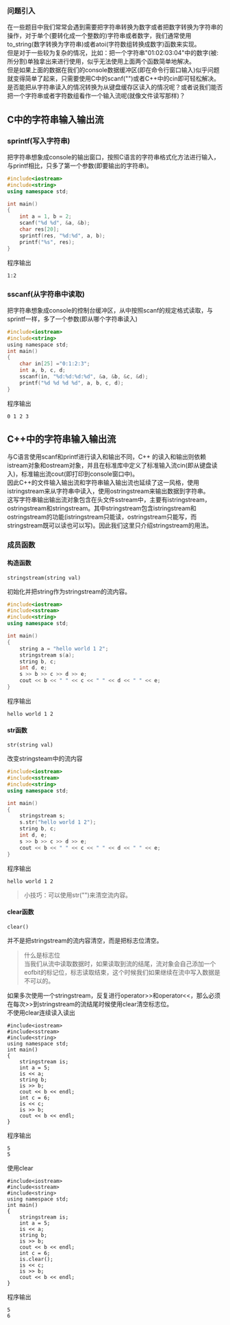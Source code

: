 ### 问题引入
在一些题目中我们常常会遇到需要把字符串转换为数字或者把数字转换为字符串的操作，对于单个(要转化成一个整数的)字符串或者数字，我们通常使用to_string(数字转换为字符串)或者atoi(字符数组转换成数字)函数来实现。    
但是对于一些较为复杂的情况，比如：把一个字符串"01:02:03:04"中的数字(被:所分割)单独拿出来进行使用，似乎无法使用上面两个函数简单地解决。  
但是如果上面的数据在我们的console数据缓冲区(即在命令行窗口输入)似乎问题就变得简单了起来，只需要使用C中的scanf("")或者C++中的cin即可轻松解决。  
是否能把从字符串读入的情况转换为从键盘缓存区读入的情况呢？或者说我们能否把一个字符串或者字符数组看作一个输入流呢(就像文件读写那样)？  

## C中的字符串输入输出流
### sprintf(写入字符串)
把字符串想象成console的输出窗口，按照C语言的字符串格式化方法进行输入，与printf相比，只多了第一个参数(即要输出的字符串)。  
```cpp
#include<iostream>
#include<string>
using namespace std;

int main()
{
	int a = 1, b = 2;
	scanf("%d %d", &a, &b);
	char res[20];
	sprintf(res, "%d:%d", a, b);
	printf("%s", res);
}
```
程序输出
```
1:2
```
### sscanf(从字符串中读取)
把字符串想象成console的控制台缓冲区，从中按照scanf的规定格式读取，与sprintf一样，多了一个参数(即从哪个字符串读入)
```c
#include<iostream>
#include<string>
using namespace std;
int main()
{
	char in[25] ="0:1:2:3";
	int a, b, c, d;
	sscanf(in, "%d:%d:%d:%d", &a, &b, &c, &d);
	printf("%d %d %d %d", a, b, c, d);
}
```
程序输出
```
0 1 2 3
```
## C++中的字符串输入输出流
与C语言使用scanf和printf进行读入和输出不同，C++ 的读入和输出则依赖istream对象和ostream对象，并且在标准库中定义了标准输入流cin(即从键盘读入)，标准输出流cout(即打印到console窗口中)。  
因此C++的文件输入输出流和字符串输入输出流也延续了这一风格，使用istringstream来从字符串中读入，使用ostringstream来输出数据到字符串。  
这写字符串输出输出流对象包含在头文件sstream中，主要有istringstream，ostringstream和stringstream。其中stringstream包含istringstream和ostringstream的功能(istringstream只能读，ostringstream只能写，而stringstream既可以读也可以写)。因此我们这里只介绍stringstream的用法。  
### 成员函数
#### 构造函数
```
stringstream(string val)
```
初始化并把string作为stringstream的流内容。
```cpp
#include<iostream>
#include<sstream>
#include<string>
using namespace std;

int main()
{ 
	string a = "hello world 1 2";
	stringstream s(a);
	string b, c;
	int d, e;
	s >> b >> c >> d >> e;
	cout << b << " " << c << " " << d << " " << e;
}
```
程序输出
```
hello world 1 2
```
#### str函数
```
str(string val)
```
改变stringsteam中的流内容
```cpp
#include<iostream>
#include<sstream>
#include<string>
using namespace std;

int main()
{ 
	stringstream s;
	s.str("hello world 1 2");
	string b, c;
	int d, e;
	s >> b >> c >> d >> e;
	cout << b << " " << c << " " << d << " " << e;
}
```
程序输出
```
hello world 1 2
```
> 小技巧：可以使用str("")来清空流内容。  

#### clear函数
```
clear()
```
并不是把stringstream的流内容清空，而是把标志位清空。  
> 什么是标志位  
当我们从流中读取数据时，如果读取到流的结尾，流对象会自己添加一个eofbit的标记位，标志读取结束，这个时候我们如果继续在流中写入数据是不可以的。  

如果多次使用一个stringstream，反复进行operator>>和operator<<，那么必须在每次>>到stringstream的流结尾时候使用clear清空标志位。  
不使用clear连续读入读出
```
#include<iostream>
#include<sstream>
#include<string>
using namespace std;
int main()
{
	stringstream is;
	int a = 5;
	is << a;
	string b;
	is >> b;
	cout << b << endl;
	int c = 6;
	is << c;
	is >> b;
	cout << b << endl;
}
```
程序输出
```
5
5
```
使用clear
```
#include<iostream>
#include<sstream>
#include<string>
using namespace std;
int main()
{
	stringstream is;
	int a = 5;
	is << a;
	string b;
	is >> b;
	cout << b << endl;
	int c = 6;
	is.clear();
	is << c;
	is >> b;
	cout << b << endl;
}
```
程序输出
```
5
6
```